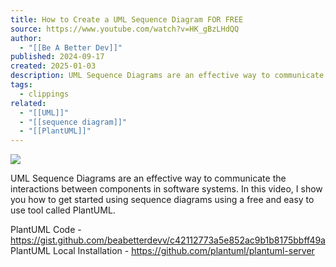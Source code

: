 ```yaml
---
title: How to Create a UML Sequence Diagram FOR FREE
source: https://www.youtube.com/watch?v=HK_gBzLHdQQ
author:
  - "[[Be A Better Dev]]"
published: 2024-09-17
created: 2025-01-03
description: UML Sequence Diagrams are an effective way to communicate the interactions between components in software systems. In this video, I show you how to get started using sequence diagrams using a free and
tags:
  - clippings
related:
  - "[[UML]]"
  - "[[sequence diagram]]"
  - "[[PlantUML]]"
---
```

![](https://www.youtube.com/watch?v=HK_gBzLHdQQ)  

UML Sequence Diagrams are an effective way to communicate the interactions between components in software systems. In this video, I show you how to get started using sequence diagrams using a free and easy to use tool called PlantUML.  
  
PlantUML Code - https://gist.github.com/beabetterdevv/c42112773a5e852ac9b1b8175bbff49a  
PlantUML Local Installation - https://github.com/plantuml/plantuml-server  
  